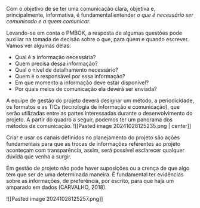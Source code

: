 Com o objetivo de se ter uma comunicação clara, objetiva e, principalmente, informativa, é fundamental entender *o que é necessário ser comunicado e a quem comunicar*.

Levando-se em conta o PMBOK, a resposta de algumas questões pode auxiliar na tomada de decisão sobre o que, para quem e quando escrever. Vamos ver algumas delas:

- Qual é a informação necessária?
- Quem precisa dessa informação?
- Qual o nível de detalhamento necessário?
- Quem é o responsável por essa informação?
- Em que momento a informação deve estar disponível?
- Por quais meios de comunicação ela deverá ser enviada?

A equipe de gestão do projeto deverá designar um método, a periodicidade, os formatos e as TICs (tecnologia de informação e comunicação), que serão utilizadas entre as partes interessadas durante o desenvolvimento do projeto. A partir do quadro a seguir, podemos ter um panorama dos métodos de comunicação.
![[Pasted image 20241028125235.png | center]]

Criar e usar os canais definidos no planejamento do projeto são ações fundamentais para que as trocas de informações referentes ao projeto aconteçam com transparência, assim, será possível esclarecer qualquer dúvida que venha a surgir.

Em gestão de projeto não pode haver suposições ou a crença de que algo tem que ser de uma determinada maneira. É fundamental ter evidências sobre as informações, de preferência, por escrito, para que haja um amparado em dados (CARVALHO, 2018).

![[Pasted image 20241028125257.png]]